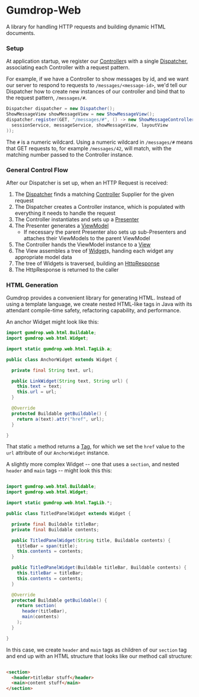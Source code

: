 # Gumdrop-Web

A library for handling HTTP requests and building dynamic HTML documents.

### Setup

At application startup, we register our [Controller](gumdrop/web/control/Controller.java)s with a single
[Dispatcher](gumdrop/web/control/Dispatcher.java), associating each Controller with a request pattern.

For example, if we have a Controller to show messages by id, and we want our server to respond to requests to
`/messages/<message-id>`, we'd tell our Dispatcher how to create new instances of our controller and bind that to the
request pattern, `/messages/#`.

```java
Dispatcher dispatcher = new Dispatcher();
ShowMessageView showMessageView = new ShowMessageView();
dispatcher.register(GET, "/messages/#", () -> new ShowMessageController(
  sessionService, messageService, showMessageView, layoutView
));
```

The `#` is a numeric wildcard. Using a numeric wildcard in `/messages/#` means that GET requests to, for example
`/messages/42`, will match, with the matching number passed to the Controller instance.

### General Control Flow

After our Dispatcher is set up, when an HTTP Request is received:

1. The [Dispatcher](gumdrop/web/control/Dispatcher.java) finds a matching
[Controller](gumdrop/web/control/Controller.java) Supplier for the given request
2. The Dispatcher creates a Controller instance, which is populated with everything it needs to handle the request
3. The Controller instantiates and sets up a [Presenter](gumdrop/web/control/Presenter.java)
3. The Presenter generates a [ViewModel](gumdrop/web/html/ViewModel.java)
    * If necessary the parent Presenter also sets up sub-Presenters and attaches their ViewModels to the parent ViewModel
4. The Controller hands the ViewModel instance to a [View](gumdrop/web/html/View.java)
5. The View assembles a tree of [Widget](gumdrop/web/html/Widget.java)s, handing each widget any appropriate model data
6. The tree of Widgets is traversed, building an [HttpResponse](gumdrop/web/http/HttpResponse.java)
7. The HttpResponse is returned to the caller

### HTML Generation

Gumdrop provides a convenient library for generating HTML. Instead of using a template language, we create
nested HTML-like tags in Java with its attendant compile-time safety, refactoring capability, and performance.

An anchor Widget might look like this:

```java
import gumdrop.web.html.Buildable;
import gumdrop.web.html.Widget;

import static gumdrop.web.html.TagLib.a;

public class AnchorWidget extends Widget {

  private final String text, url;

  public LinkWidget(String text, String url) {
    this.text = text;
    this.url = url;
  }

  @Override
  protected Buildable getBuildable() {
    return a(text).attr("href", url);
  }

}
```

That static `a` method returns a [Tag](gumdrop/web/html/Tag.java), for which we set the `href` value to the `url` attribute of our `AnchorWidget`
instance.

A slightly more complex Widget -- one that uses a `section`, and nested `header` and `main` tags -- might look this this:

```java

import gumdrop.web.html.Buildable;
import gumdrop.web.html.Widget;

import static gumdrop.web.html.TagLib.*;

public class TitledPanelWidget extends Widget {

  private final Buildable titleBar;
  private final Buildable contents;

  public TitledPanelWidget(String title, Buildable contents) {
    titleBar = span(title);
    this.contents = contents;
  }

  public TitledPanelWidget(Buildable titleBar, Buildable contents) {
    this.titleBar = titleBar;
    this.contents = contents;
  }

  @Override
  protected Buildable getBuildable() {
    return section(
      header(titleBar),
      main(contents)
    );
  }

}

```

In this case, we create `header` and `main` tags as children of our `section` tag and end up with an HTML structure that
looks like our method call structure:

```html

<section>
  <header>titleBar stuff</header>
  <main>content stuff</main>
</section>

```
